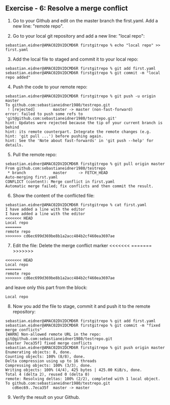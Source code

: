 ## Exercise - 6: Resolve a merge conflict

1. Go to your Github and edit on the master branch the first.yaml. Add a new line: "remote repo".

2. Go to your local git repository and add a new line: "local repo":
```
sebastian.eidner@AMAC02DV2DCMD6R firstgitrepo % echo "local repo" >> first.yaml
```

3. Add the local file to staged and commit it to your local repo:
```
sebastian.eidner@AMAC02DV2DCMD6R firstgitrepo % git add first.yaml
sebastian.eidner@AMAC02DV2DCMD6R firstgitrepo % git commit -m "local repo added"
```

4. Push the code to your remote repo:
```
sebastian.eidner@AMAC02DV2DCMD6R firstgitrepo % git push -u origin master
To github.com:sebastianeidner1980/testrepo.git
 ! [rejected]        master -> master (non-fast-forward)
error: failed to push some refs to 'git@github.com:sebastianeidner1980/testrepo.git'
hint: Updates were rejected because the tip of your current branch is behind
hint: its remote counterpart. Integrate the remote changes (e.g.
hint: 'git pull ...') before pushing again.
hint: See the 'Note about fast-forwards' in 'git push --help' for details.
```

5. Pull the remote repo:

```
sebastian.eidner@AMAC02DV2DCMD6R firstgitrepo % git pull origin master
From github.com:sebastianeidner1980/testrepo
 * branch            master     -> FETCH_HEAD
Auto-merging first.yaml
CONFLICT (content): Merge conflict in first.yaml
Automatic merge failed; fix conflicts and then commit the result.
```

6. Show the content of the conflicted file:
```
sebastian.eidner@AMAC02DV2DCMD6R firstgitrepo % cat first.yaml
I have added a line with the editor
I have added a line with the editor
<<<<<<< HEAD
Local repo
=======
remote repo
>>>>>>> cd6ec699d369be8b1a2acc484b2cf460ea3697ae
```

7. Edit the file:
Delete the merge conflict marker <<<<<<< =======  >>>>>>>
```
<<<<<<< HEAD
Local repo
=======
remote repo
>>>>>>> cd6ec699d369be8b1a2acc484b2cf460ea3697ae
```

and leave only this part from the block:

```
Local repo
```

8. Now you add the file to stage, commit it and push it to the remote repository:
```
sebastian.eidner@AMAC02DV2DCMD6R firstgitrepo % git add first.yaml
sebastian.eidner@AMAC02DV2DCMD6R firstgitrepo % git commit -m "fixed merge conflicts"
[WARN] Non-allowed remote URL in the repo: git@github.com:sebastianeidner1980/testrepo.git
[master 7eca35f] fixed merge conflicts
sebastian.eidner@AMAC02DV2DCMD6R firstgitrepo % git push origin master
Enumerating objects: 8, done.
Counting objects: 100% (8/8), done.
Delta compression using up to 16 threads
Compressing objects: 100% (3/3), done.
Writing objects: 100% (4/4), 425 bytes | 425.00 KiB/s, done.
Total 4 (delta 2), reused 0 (delta 0)
remote: Resolving deltas: 100% (2/2), completed with 1 local object.
To github.com:sebastianeidner1980/testrepo.git
   cd6ec69..7eca35f  master -> master
```

9. Verify the result on your Github. 
